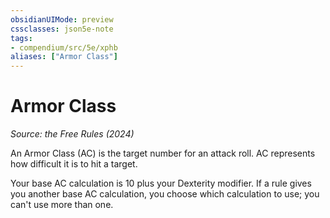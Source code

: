 ```yaml
---
obsidianUIMode: preview
cssclasses: json5e-note
tags:
- compendium/src/5e/xphb
aliases: ["Armor Class"]
---
```

# Armor Class
*Source: the Free Rules (2024)* 

An Armor Class (AC) is the target number for an attack roll. AC represents how difficult it is to hit a target.

Your base AC calculation is 10 plus your Dexterity modifier. If a rule gives you another base AC calculation, you choose which calculation to use; you can't use more than one.